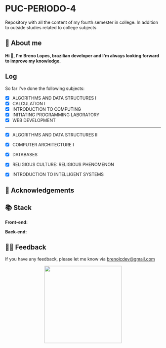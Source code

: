 # PUC-PERIODO-4
 Repository with all the content of my fourth semester in college. In addition to outside studies related to college subjects
 
## 🚀 About me
#### Hi 👋, I'm Breno Lopes, brazilian developer and I'm always looking forward to improve my knowledge.

## Log
So far I've done the following subjects:

- [x] ALGORITHMS AND DATA STRUCTURES I
- [x] CALCULATION I
- [X] INTRODUCTION TO COMPUTING
- [X] INITIATING PROGRAMMING LABORATORY
- [X] WEB DEVELOPMENT
---
- [X] ALGORITHMS AND DATA STRUCTURES II
- [X] COMPUTER ARCHITECTURE I
- [X] DATABASES
- [X] RELIGIOUS CULTURE: RELIGIOUS PHENOMENON
- [X] INTRODUCTION TO INTELLIGENT SYSTEMS


## 📖 Acknowledgements


## 📚 Stack

**Front-end:** 

**Back-end:** 


## 👍🏾 Feedback

If you have any feedback, please let me know via brenolcdev@gmail.com

<p align="center">
  <img src="https://user-images.githubusercontent.com/61760048/164353961-e9206f96-b909-4424-8640-8fa24eb52679.png" width="250"/>
</p>
